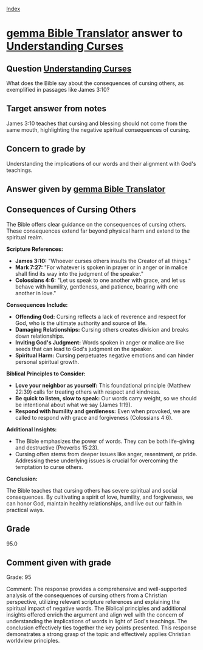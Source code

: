 
[Index](../../index.md)
# [gemma Bible Translator](../../answering_models/gemma_Bible_Translator.md) answer to [Understanding Curses](../../questions/Understanding_Curses.md)

## Question [Understanding Curses](../../questions/Understanding_Curses.md)
What does the Bible say about the consequences of cursing others, as exemplified in passages like James 3:10?

## Target answer from notes
James 3:10 teaches that cursing and blessing should not come from the same mouth, highlighting the negative spiritual consequences of cursing.

## Concern to grade by
Understanding the implications of our words and their alignment with God's teachings.

## Answer given by [gemma Bible Translator](../../answering_models/gemma_Bible_Translator.md)
## Consequences of Cursing Others

The Bible offers clear guidance on the consequences of cursing others. These consequences extend far beyond physical harm and extend to the spiritual realm.

**Scripture References:**

* **James 3:10:** "Whoever curses others insults the Creator of all things."
* **Mark 7:27:** "For whatever is spoken in prayer or in anger or in malice shall find its way into the judgment of the speaker."
* **Colossians 4:6:** "Let us speak to one another with grace, and let us behave with humility, gentleness, and patience, bearing with one another in love."

**Consequences Include:**

* **Offending God:** Cursing reflects a lack of reverence and respect for God, who is the ultimate authority and source of life.
* **Damaging Relationships:** Cursing others creates division and breaks down relationships.
* **Inviting God's Judgment:** Words spoken in anger or malice are like seeds that can lead to God's judgment on the speaker.
* **Spiritual Harm:** Cursing perpetuates negative emotions and can hinder personal spiritual growth.

**Biblical Principles to Consider:**

* **Love your neighbor as yourself:** This foundational principle (Matthew 22:39) calls for treating others with respect and kindness.
* **Be quick to listen, slow to speak:** Our words carry weight, so we should be intentional about what we say (James 1:19).
* **Respond with humility and gentleness:** Even when provoked, we are called to respond with grace and forgiveness (Colossians 4:6).

**Additional Insights:**

* The Bible emphasizes the power of words. They can be both life-giving and destructive (Proverbs 15:23).
* Cursing often stems from deeper issues like anger, resentment, or pride. Addressing these underlying issues is crucial for overcoming the temptation to curse others.

**Conclusion:**

The Bible teaches that cursing others has severe spiritual and social consequences. By cultivating a spirit of love, humility, and forgiveness, we can honor God, maintain healthy relationships, and live out our faith in practical ways.

## Grade
95.0

## Comment given with grade
Grade: 95

Comment: The response provides a comprehensive and well-supported analysis of the consequences of cursing others from a Christian perspective, utilizing relevant scripture references and explaining the spiritual impact of negative words. The Biblical principles and additional insights offered enrich the argument and align well with the concern of understanding the implications of words in light of God's teachings. The conclusion effectively ties together the key points presented. This response demonstrates a strong grasp of the topic and effectively applies Christian worldview principles.
